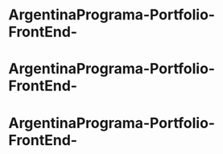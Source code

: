 # ArgentinaPrograma-Portfolio-FrontEnd-
# ArgentinaPrograma-Portfolio-FrontEnd-
# ArgentinaPrograma-Portfolio-FrontEnd-
